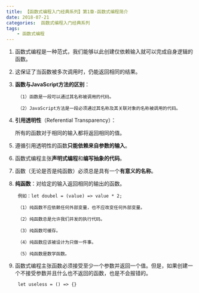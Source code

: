 ```yaml
---
title: 【函数式编程入门经典系列】第1章-函数式编程简介
date: 2018-07-21
categories:  函数式编程入门经典系列
tags:
    - 函数式编程
---
```

1. 函数式编程是一种范式，我们能够以此创建仅依赖输入就可以完成自身逻辑的函数。

<!--more-->

2. 这保证了当函数被多次调用时，仍能返回相同的结果。

3. **函数与JavaScript方法的区别**：

        （1）函数是一段可以通过其名称被调用的代码。

        （2）JavaScript方法是一段必须通过其名称及其关联对象的名称被调用的代码。

4. **引用透明性**（Referential Transparency）：

    所有的函数对于相同的输入都将返回相同的值。

5. 遵循引用透明性的函数**只能依赖来自参数的输入**。

6. 函数式编程主张**声明式编程**和**编写抽象的代码**。

7. 函数（无论是否是纯函数）必须总是具有一个**有意义的名称**。

8. **纯函数**：对给定的输入返回相同的输出的函数。

        例如：let doubel = (value) => value * 2;

        （1）纯函数不应依赖任何外部变量，也不应改变任何外部变量。

        （2）纯函数总是允许我们并发的执行代码。

        （3）纯函数可缓存。
        
        （4）纯函数应该被设计为只做一件事。

        （5）纯函数是数学函数。


9. 函数式编程主张函数必须接受至少一个参数并返回一个值。但是，如果创建一个不接受参数并且什么也不返回的函数，也是不会报错的。

        let useless = () => {}

